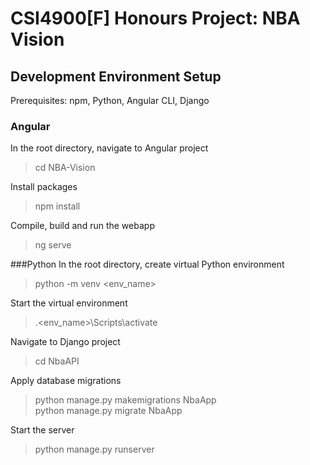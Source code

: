 # CSI4900[F] Honours Project: NBA Vision

## Development Environment Setup
Prerequisites: npm, Python, Angular CLI, Django 
### Angular
In the root directory, navigate to Angular project
>cd NBA-Vision

Install packages
>npm install

Compile, build and run the webapp
>ng serve

###Python
In the root directory, create virtual Python environment 
>python -m venv <env_name>

Start the virtual environment
>.\<env_name>\Scripts\activate

Navigate to Django project
>cd NbaAPI

Apply database migrations
>python manage.py makemigrations NbaApp \
>python manage.py migrate NbaApp 

Start the server
>python manage.py runserver
